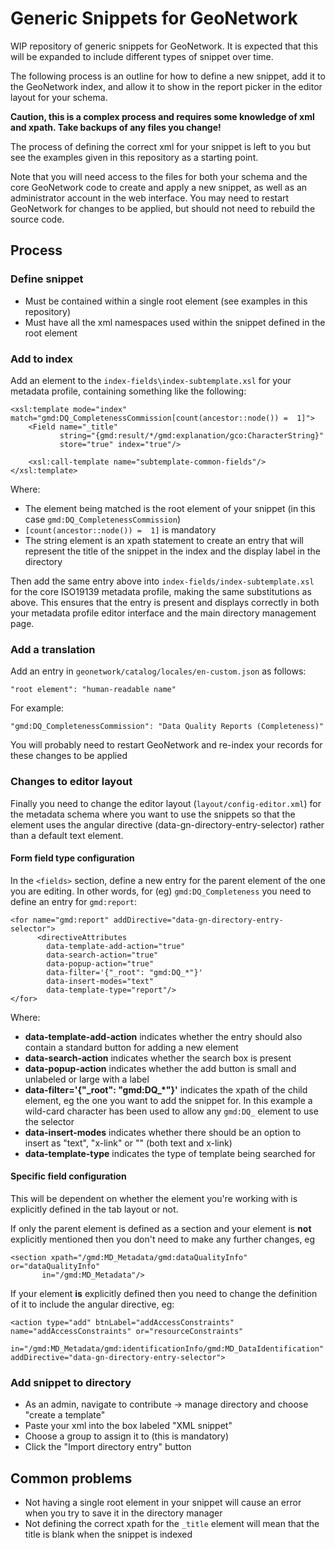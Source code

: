 # Generic Snippets for GeoNetwork

WIP repository of generic snippets for GeoNetwork. It is expected that this will be expanded to include different types of snippet over time.

The following process is an outline for how to define a new snippet, add it to the GeoNetwork index, and allow it to show in the report picker in the editor layout for your schema. 

**Caution, this is a complex process and requires some knowledge of xml and xpath. Take backups of any files you change!**

The process of defining the correct xml for your snippet is left to you but see the examples given in this repository as a starting point.

Note that you will need access to the files for both your schema and the core GeoNetwork code to create and apply a new snippet, as well as an administrator account in the web interface. You may need to restart GeoNetwork for changes to be applied, but should not need to rebuild the source code.

## Process

### Define snippet

* Must be contained within a single root element (see examples in this repository)
* Must have all the xml namespaces used within the snippet defined in the root element

### Add to index

Add an element to the `index-fields\index-subtemplate.xsl` for your metadata profile, containing something like the following:

	<xsl:template mode="index" match="gmd:DQ_CompletenessCommission[count(ancestor::node()) =  1]">
	    <Field name="_title"
	           string="{gmd:result/*/gmd:explanation/gco:CharacterString}"
	           store="true" index="true"/>

	    <xsl:call-template name="subtemplate-common-fields"/>
	</xsl:template>


Where:

* The element being matched is the root element of your snippet (in this case `gmd:DQ_CompletenessCommission`)
* `[count(ancestor::node()) =  1]` is mandatory
* The string element is an xpath statement to create an entry that will represent the title of the snippet in the index and the display label in the directory

Then add the same entry above into `index-fields/index-subtemplate.xsl` for the core ISO19139 metadata profile, making the same substitutions as above. This ensures that the entry is present and displays correctly in both your metadata profile editor interface and the main directory management page.


### Add a translation

Add an entry in `geonetwork/catalog/locales/en-custom.json` as follows:

	"root element": "human-readable name"

For example:

	"gmd:DQ_CompletenessCommission": "Data Quality Reports (Completeness)"

You will probably need to restart GeoNetwork and re-index your records for these changes to be applied

### Changes to editor layout

Finally you need to change the editor layout (`layout/config-editor.xml`) for the metadata schema where you want to use the snippets so that the element uses the angular directive (data-gn-directory-entry-selector) rather than a default text element.

#### Form field type configuration

In the `<fields>` section, define a new entry for the parent element of the one you are editing. In other words, for (eg) `gmd:DQ_Completeness` you need to define an entry for `gmd:report`:

	<for name="gmd:report" addDirective="data-gn-directory-entry-selector">
	      <directiveAttributes
	        data-template-add-action="true"
	        data-search-action="true"
	        data-popup-action="true"
	        data-filter='{"_root": "gmd:DQ_*"}'
	        data-insert-modes="text"
	        data-template-type="report"/>
	</for>

Where:

* **data-template-add-action** indicates whether the entry should also contain a standard button for adding a new element
* **data-search-action** indicates whether the search box is present
* **data-popup-action** indicates whether the add button is small and unlabeled or large with a label
* **data-filter='{"\_root": "gmd:DQ_*"}'** indicates the xpath of the child element, eg the one you want to add the snippet for. In this example a wild-card character has been used to allow any `gmd:DQ_` element to use the selector
* **data-insert-modes** indicates whether there should be an option to insert as "text", "x-link" or "" (both text and x-link)
* **data-template-type** indicates the type of template being searched for

#### Specific field configuration

This will be dependent on whether the element you're working with is explicitly defined in the tab layout or not.

If only the parent element is defined as a section and your element is **not** explicitly mentioned then you don't need to make any further changes, eg

	<section xpath="/gmd:MD_Metadata/gmd:dataQualityInfo" or="dataQualityInfo"
	       in="/gmd:MD_Metadata"/>

If your element **is** explicitly defined then you need to change the definition of it to include the angular directive, eg:

	<action type="add" btnLabel="addAccessConstraints" name="addAccessConstraints" or="resourceConstraints"
                  in="/gmd:MD_Metadata/gmd:identificationInfo/gmd:MD_DataIdentification" addDirective="data-gn-directory-entry-selector">

### Add snippet to directory

* As an admin, navigate to contribute -> manage directory and choose "create a template"
* Paste your xml into the box labeled "XML snippet"
* Choose a group to assign it to (this is mandatory)
* Click the "Import directory entry" button


## Common problems

* Not having a single root element in your snippet will cause an error when you try to save it in the directory manager
* Not defining the correct xpath for the `_title` element will mean that the title is blank when the snippet is indexed
